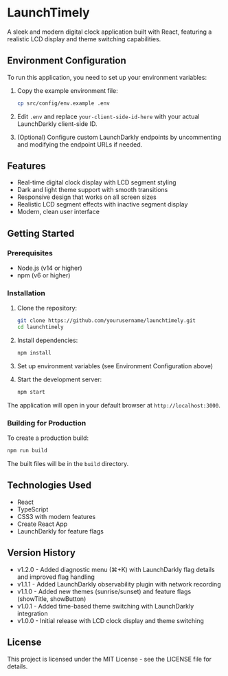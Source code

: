 # LaunchTimely

A sleek and modern digital clock application built with React, featuring a realistic LCD display and theme switching capabilities.

## Environment Configuration

To run this application, you need to set up your environment variables:

1. Copy the example environment file:
   ```bash
   cp src/config/env.example .env
   ```

2. Edit `.env` and replace `your-client-side-id-here` with your actual LaunchDarkly client-side ID.

3. (Optional) Configure custom LaunchDarkly endpoints by uncommenting and modifying the endpoint URLs if needed.

## Features

- Real-time digital clock display with LCD segment styling
- Dark and light theme support with smooth transitions
- Responsive design that works on all screen sizes
- Realistic LCD segment effects with inactive segment display
- Modern, clean user interface

## Getting Started

### Prerequisites

- Node.js (v14 or higher)
- npm (v6 or higher)

### Installation

1. Clone the repository:
   ```bash
   git clone https://github.com/yourusername/launchtimely.git
   cd launchtimely
   ```

2. Install dependencies:
   ```bash
   npm install
   ```

3. Set up environment variables (see Environment Configuration above)

4. Start the development server:
   ```bash
   npm start
   ```

The application will open in your default browser at `http://localhost:3000`.

### Building for Production

To create a production build:

```bash
npm run build
```

The built files will be in the `build` directory.

## Technologies Used

- React
- TypeScript
- CSS3 with modern features
- Create React App
- LaunchDarkly for feature flags

## Version History

- v1.2.0 - Added diagnostic menu (⌘+K) with LaunchDarkly flag details and improved flag handling
- v1.1.1 - Added LaunchDarkly observability plugin with network recording
- v1.1.0 - Added new themes (sunrise/sunset) and feature flags (showTitle, showButton)
- v1.0.1 - Added time-based theme switching with LaunchDarkly integration
- v1.0.0 - Initial release with LCD clock display and theme switching

## License

This project is licensed under the MIT License - see the LICENSE file for details.
